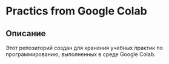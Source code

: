 # Practics from Google Colab

## Описание
Этот репозиторий создан для хранения учебных практик по программированию, выполненных в среде Google Colab.
